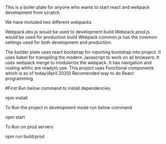 This is a boiler plate for anyone who wants to start react and webpack development from scratch. 

We have included two different webpacks

Webpack.dev.js would be used to development build 
Webpack.prod.js would be used for production build
Webpack.common.js has the common settings used for both development and production.

The boilder plate uses react bootstrap for inporting bootstrap into project.
It uses babel for transpiling the modern Javascript to work on all browsers.
It uses webpack merge to modularize the webpack.
It has navigation and routing whihc are readyto use.
This project uses Functional components which is as of today(April 2020) Recomended way to do React programming.

#First Run below command to install dependencies

npm install

To Run the project in development mode run below command

npm start

To Run on prod servers

npm run build:prod